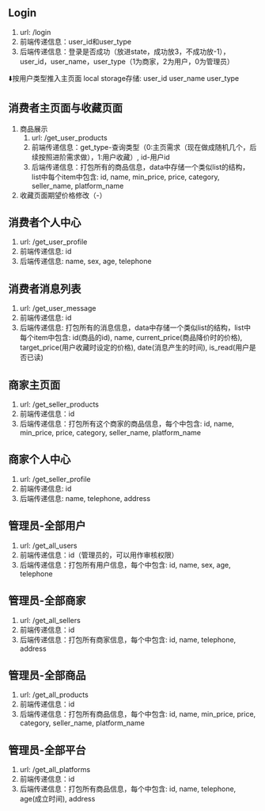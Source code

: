 ## Login
1. url: /login
2. 前端传递信息：user_id和user_type
3. 后端传递信息：登录是否成功（放进state，成功放3，不成功放-1），user_id，user_name，user_type（1为商家，2为用户，0为管理员）

⬇️按用户类型推入主页面
local storage存储: user_id user_name user_type

## 消费者主页面与收藏页面
1. 商品展示
    1. url: /get_user_products
    2. 前端传递信息：get_type-查询类型（0:主页需求（现在做成随机几个，后续按照进阶需求做），1:用户收藏）, id-用户id
    3. 后端传递信息：打包所有的商品信息，data中存储一个类似list的结构，list中每个item中包含: id, name, min_price, price, category, seller_name, platform_name
2. 收藏页面期望价格修改（-）

## 消费者个人中心
1. url: /get_user_profile
2. 前端传递信息: id
3. 后端传递信息: name, sex, age, telephone

## 消费者消息列表
1. url: /get_user_message
2. 前端传递信息: id
3. 后端传递信息: 打包所有的消息信息，data中存储一个类似list的结构，list中每个item中包含: id(商品的id), name, current_price(商品降价时的价格), target_price(用户收藏时设定的价格), date(消息产生的时间), is_read(用户是否已读)

## 商家主页面
1. url: /get_seller_products
2. 前端传递信息：id
3. 后端传递信息：打包所有这个商家的商品信息，每个中包含: id, name, min_price, price, category, seller_name, platform_name

## 商家个人中心
1. url: /get_seller_profile
2. 前端传递信息: id
3. 后端传递信息: name, telephone, address

## 管理员-全部用户
1. url: /get_all_users
2. 前端传递信息：id（管理员的，可以用作审核权限）
3. 后端传递信息：打包所有用户信息，每个中包含: id, name, sex, age, telephone

## 管理员-全部商家
1. url: /get_all_sellers
2. 前端传递信息：id
3. 后端传递信息：打包所有商家信息，每个中包含: id, name, telephone, address

## 管理员-全部商品
1. url: /get_all_products
2. 前端传递信息：id
3. 后端传递信息：打包所有商品信息，每个中包含: id, name, min_price, price, category, seller_name, platform_name

## 管理员-全部平台
1. url: /get_all_platforms
2. 前端传递信息：id
3. 后端传递信息：打包所有商品信息，每个中包含: id, name, telephone, age(成立时间), address